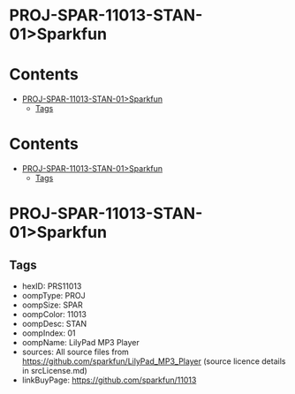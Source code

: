 
PROJ-SPAR-11013-STAN-01>Sparkfun
================================

Contents
========

* [PROJ-SPAR-11013-STAN-01>Sparkfun](#proj-spar-11013-stan-01sparkfun)
	* [Tags](#tags)

Contents
========

* [PROJ-SPAR-11013-STAN-01>Sparkfun](#proj-spar-11013-stan-01sparkfun)
	* [Tags](#tags)

# PROJ-SPAR-11013-STAN-01>Sparkfun

## Tags

- hexID: PRS11013
- oompType: PROJ
- oompSize: SPAR
- oompColor: 11013
- oompDesc: STAN
- oompIndex: 01
- oompName: LilyPad MP3 Player
- sources: All source files from https://github.com/sparkfun/LilyPad_MP3_Player (source licence details in srcLicense.md)
- linkBuyPage: https://github.com/sparkfun/11013
